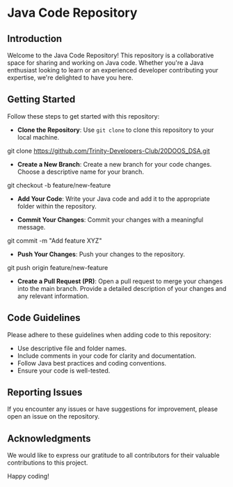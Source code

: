 # Java Code Repository

## Introduction
Welcome to the Java Code Repository! This repository is a collaborative space for sharing and working on Java code. Whether you're a Java enthusiast looking to learn or an experienced developer contributing your expertise, we're delighted to have you here.

## Getting Started
Follow these steps to get started with this repository:

- **Clone the Repository**: Use `git clone` to clone this repository to your local machine.

git clone https://github.com/Trinity-Developers-Club/20DOOS_DSA.git


- **Create a New Branch**: Create a new branch for your code changes. Choose a descriptive name for your branch.

git checkout -b feature/new-feature


- **Add Your Code**: Write your Java code and add it to the appropriate folder within the repository.

- **Commit Your Changes**: Commit your changes with a meaningful message.

git commit -m "Add feature XYZ"


- **Push Your Changes**: Push your changes to the repository.

git push origin feature/new-feature


- **Create a Pull Request (PR)**: Open a pull request to merge your changes into the main branch. Provide a detailed description of your changes and any relevant information.

## Code Guidelines
Please adhere to these guidelines when adding code to this repository:

- Use descriptive file and folder names.
- Include comments in your code for clarity and documentation.
- Follow Java best practices and coding conventions.
- Ensure your code is well-tested.

## Reporting Issues
If you encounter any issues or have suggestions for improvement, please open an issue on the repository.

## Acknowledgments
We would like to express our gratitude to all contributors for their valuable contributions to this project.

Happy coding!
